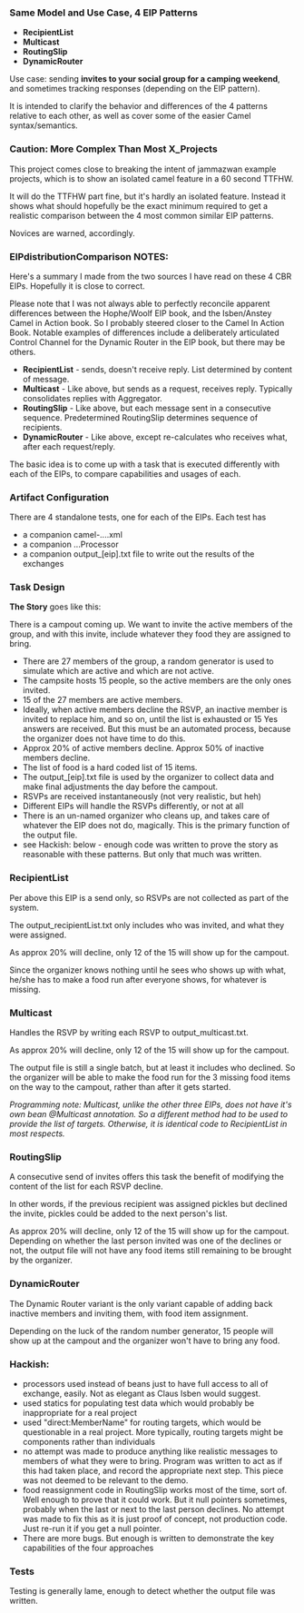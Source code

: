 ### Same Model and Use Case, 4 EIP Patterns

 * **RecipientList**
 * **Multicast**
 * **RoutingSlip**
 * **DynamicRouter**

Use case: sending **invites to your social group for a camping weekend**, and sometimes tracking responses (depending on the EIP pattern).

It is intended to clarify the behavior and differences of the 4 patterns relative to each other, as well as cover some of the easier Camel syntax/semantics.


### Caution: More Complex Than Most X_Projects

This project comes close to breaking the intent of jammazwan example projects, which is to show an isolated camel feature in a 60 second TTFHW.

It will do the TTFHW part fine, but it's hardly an isolated feature. Instead it shows what should hopefully be the exact minimum required to get a realistic comparison between the 4 most common similar EIP patterns. 

Novices are warned, accordingly.

### EIPdistributionComparison NOTES:


Here's a summary I made from the two sources I have read on these 4 CBR EIPs. Hopefully it is close to correct. 

Please note that I was not always able to perfectly reconcile apparent differences between the Hophe/Woolf EIP book, and the Isben/Anstey Camel in Action book. So I probably steered closer to the Camel In Action Book. Notable examples of differences include a deliberately articulated Control Channel for the Dynamic Router in the EIP book, but there may be others.

 * **RecipientList** - sends, doesn't receive reply. List determined by content of message.
 * **Multicast** - Like above, but sends as a request, receives reply. Typically consolidates replies with Aggregator.
 * **RoutingSlip** - Like above, but each message sent in a consecutive sequence. Predetermined RoutingSlip determines sequence of recipients.
 * **DynamicRouter** - Like above, except re-calculates who receives what, after each request/reply.

The basic idea is to come up with a task that is executed differently with each of the EIPs, to compare capabilities and usages of each. 

### Artifact Configuration

There are 4 standalone tests, one for each of the EIPs. Each test has

 * a companion camel-....xml
 * a companion ...Processor
 * a companion output_[eip].txt file to write out the results of the exchanges

### Task Design

**The Story** goes like this: 

There is a campout coming up. We want to invite the active members of the group, and with this invite, include whatever they food they are assigned to bring. 

 * There are 27 members of the group, a random generator is used to simulate which are active and which are not active.
 * The campsite hosts 15 people, so the active members are the only ones invited. 
 * 15 of the 27 members are active members.
 * Ideally, when active members decline the RSVP, an inactive member is invited to replace him, and so on, until the list is exhausted or 15 Yes answers are received. But this must be an automated process, because the organizer does not have time to do this.
 * Approx 20% of active members decline. Approx 50% of inactive members decline.
 * The list of food is a hard coded list of 15 items.
 * The output_[eip].txt file is used by the organizer to collect data and make final adjustments the day before the campout.
 * RSVPs are received instantaneously (not very realistic, but heh)
 * Different EIPs will handle the RSVPs differently, or not at all
 * There is an un-named organizer who cleans up, and takes care of whatever the EIP does not do, magically. This is the primary function of the output file.
 * see Hackish: below - enough code was written to prove the story as reasonable with these patterns. But only that much was written.

### RecipientList

Per above this EIP is a send only, so RSVPs are not collected as part of the system. 

The output_recipientList.txt only includes who was invited, and what they were assigned. 

As approx 20% will decline, only 12 of the 15 will show up for the campout.

Since the organizer knows nothing until he sees who shows up with what, he/she has to make a food run after everyone shows, for whatever is missing.

### Multicast

Handles the RSVP by writing each RSVP to output_multicast.txt.

As approx 20% will decline, only 12 of the 15 will show up for the campout.

The output file is still a single batch, but at least it includes who declined. So the organizer will be able to make the food run for the 3 missing food items on the way to the campout, rather than after it gets started.

_Programming note: Multicast, unlike the other three EIPs, does not have it's own bean @Multicast annotation. So a different method had to be used to provide the list of targets. Otherwise, it is identical code to RecipientList in most respects._

### RoutingSlip

A consecutive send of invites offers this task the benefit of modifying the content of the list for each RSVP decline.

In other words, if the previous recipient was assigned pickles but declined the invite, pickles could be added to the next person's list.

As approx 20% will decline, only 12 of the 15 will show up for the campout. Depending on whether the last person invited was one of the declines or not, the output file will not have any food items still remaining to be brought by the organizer.


### DynamicRouter

The Dynamic Router variant is the only variant capable of adding back inactive members and inviting them, with food item assignment. 

Depending on the luck of the random number generator, 15 people will show up at the campout and the organizer won't have to bring any food.

### Hackish:

 * processors used instead of beans just to have full access to all of exchange, easily. Not as elegant as Claus Isben would suggest.
 * used statics for populating test data which would probably be inappropriate for a real project
 * used "direct:MemberName" for routing targets, which would be questionable in a real project. More typically, routing targets might be components rather than individuals
 * no attempt was made to produce anything like realistic messages to members of what they were to bring. Program was written to act as if this had taken place, and record the appropriate next step. This piece was not deemed to be relevant to the demo.
 * food reassignment code in RoutingSlip works most of the time, sort of. Well enough to prove that it could work. But it null pointers sometimes, probably when the last or next to the last person declines. No attempt was made to fix this as it is just proof of concept, not production code. Just re-run it if you get a null pointer.
 * There are more bugs. But enough is written to demonstrate the key capabilities of the four approaches



### Tests

Testing is generally lame, enough to detect whether the output file was written.

